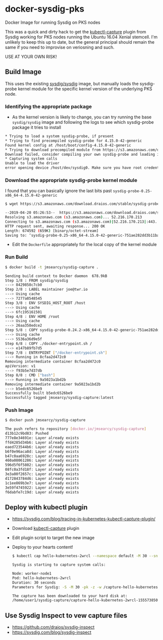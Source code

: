 # docker-sysdig-pks
Docker Image for running Sysdig on PKS nodes

This was a quick and dirty hack to get the [kubectl-capture](https://github.com/sysdiglabs/kubectl-capture) plugin from Sysdig working for PKS nodes running the Ubuntu 16.04 Xenial stemcell. I'm unlikely to keep this up to date, but the general principal should remain the same if you need to improvise on veriosning and such.

USE AT YOUR OWN RISK!

## Build Image

This uses the existing [sysdig/sysdig](https://hub.docker.com/r/sysdig/sysdig) image, but manually loads the sysdig-probe kernel module for the specific kernel version of the underlying PKS node. 

### Identifying the appropriate package

- As the kernel version is likely to change, you can try running the base `sysdig/sysdig` image and following the logs to see which sysdig-probe package it tries to install

```bash
* Trying to load a system sysdig-probe, if present
* Trying to find precompiled sysdig-probe for 4.15.0-42-generic
Found kernel config at /host/boot/config-4.15.0-42-generic
* Trying to download precompiled module from https://s3.amazonaws.com/download.draios.com/stable/sysdig-probe-binaries/sysdig-probe-0.25-x86_64-4.15.0-42-generic-9fd133f121fd0c8ec46afcaf61cc7e51.ko
Download failed, consider compiling your own sysdig-probe and loading it or getting in touch with the sysdig community
* Capturing system calls
Unable to load the driver
error opening device /host/dev/sysdig0. Make sure you have root credentials and that the sysdig-probe module is loaded.
```

### Download the appropriate sysdig-probe kernel module

I found that you can basically ignore the last bits past `sysdig-probe-0.25-x86_64-4.15.0-42-generic`

```bash
$ wget https://s3.amazonaws.com/download.draios.com/stable/sysdig-probe-binaries/sysdig-probe-0.25-x86_64-4.15.0-42-generic-751ae282dd3b11ba9ea4d659a9e2ffc8.ko

--2019-04-20 05:26:53--  https://s3.amazonaws.com/download.draios.com/stable/sysdig-probe-binaries/sysdig-probe-0.25-x86_64-4.15.0-42-generic-751ae282dd3b11ba9ea4d659a9e2ffc8.ko
Resolving s3.amazonaws.com (s3.amazonaws.com)... 52.216.170.213
Connecting to s3.amazonaws.com (s3.amazonaws.com)|52.216.170.213|:443... connected.
HTTP request sent, awaiting response... 200 OK
Length: 674592 (659K) [binary/octet-stream]
Saving to: ‘sysdig-probe-0.25-x86_64-4.15.0-42-generic-751ae282dd3b11ba9ea4d659a9e2ffc8.ko’
```

- Edit the `Dockerfile` appropriately for the local copy of the kernel module

### Run Build

```bash
$ docker build -t jmsearcy/sysdig-capture .

Sending build context to Docker daemon  678.9kB
Step 1/8 : FROM sysdig/sysdig
---> 8429858c7cb0
Step 2/8 : LABEL maintainer joe@twr.io
---> Using cache
---> 7277a8548545
Step 3/8 : ENV SYSDIG_HOST_ROOT /host
---> Using cache
---> 6fc195161501
Step 4/8 : ENV HOME /root
---> Using cache
---> 26aa358edce2
Step 5/8 : COPY sysdig-probe-0.24.2-x86_64-4.15.0-42-generic-751ae282dd3b11ba9ea4d659a9e2ffc8.ko /root/.sysdig
---> Using cache
---> 5536a36d9e5f
Step 6/8 : COPY ./docker-entrypoint.sh /
---> e147b89fb7d5
Step 7/8 : ENTRYPOINT ["/docker-entrypoint.sh"]
---> Running in 8cfaa2d472c0
Removing intermediate container 8cfaa2d472c0
apiVersion: v1
---> f93b5e7d37db
Step 8/8 : CMD ["bash"]
---> Running in 9a5023a1bd2b
Removing intermediate container 9a5023a1bd2b
---> b5edc6526be9
Successfully built b5edc6526be9
Successfully tagged jmsearcy/sysdig-capture:latest
```

### Push Image

```bash
$ docker push jmsearcy/sysdig-capture

The push refers to repository [docker.io/jmsearcy/sysdig-capture]
d13b12c9bd83: Pushed
777e8e34691e: Layer already exists
ffd4285d34b6: Layer already exists
eaed723544b6: Layer already exists
b6f0e96aca8d: Layer already exists
b47c0aa6928c: Layer already exists
460a08061286: Layer already exists
596d5f6f5802: Layer already exists
08fc0a3fd18f: Layer already exists
3e3a80f2657c: Layer already exists
d172843784d6: Layer already exists
1c1ee869b3e7: Layer already exists
3e59f4745922: Layer already exists
f6dabfe7c19d: Layer already exists
```

## Deploy with kubectl plugin

- https://sysdig.com/blog/tracing-in-kubernetes-kubectl-capture-plugin/

- Download [kubectl-capture](https://github.com/sysdiglabs/kubectl-capture) plugin

- Edit plugin script to target the new image

- Deploy to your hearts content!

    ```bash
    $ kubectl cap hello-kubernetes-2wrcl --namespace default -M 30 --snaplen 256

    Sysdig is starting to capture system calls:

    Node: worker-node1
    Pod: hello-kubernetes-2wrcl
    Duration: 30 seconds
    Parameters for Sysdig: -S -M 30 -pk -z -w /capture-hello-kubernetes-2wrcl-1555738502.scap.gz  --snaplen 256

    The capture has been downloaded to your hard disk at:
    /home/user1/sysdig-capture/capture-hello-kubernetes-2wrcl-1555738502.scap.gz
    ```

## Use Sysdig Inspect to vew capture files

- https://github.com/draios/sysdig-inspect
- https://sysdig.com/blog/sysdig-inspect
